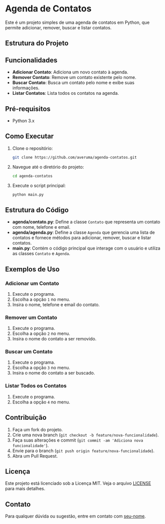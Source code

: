# Agenda de Contatos

Este é um projeto simples de uma agenda de contatos em Python, que permite adicionar, remover, buscar e listar contatos.

## Estrutura do Projeto

## Funcionalidades

- **Adicionar Contato**: Adiciona um novo contato à agenda.
- **Remover Contato**: Remove um contato existente pelo nome.
- **Buscar Contato**: Busca um contato pelo nome e exibe suas informações.
- **Listar Contatos**: Lista todos os contatos na agenda.

## Pré-requisitos

- Python 3.x

## Como Executar

1. Clone o repositório:

   ```sh
   git clone https://github.com/averuma/agenda-contatos.git
   ```

2. Navegue até o diretório do projeto:

   ```sh
   cd agenda-contatos
   ```

3. Execute o script principal:

   ```sh
   python main.py
   ```

## Estrutura do Código

- **agenda/contato.py**: Define a classe `Contato` que representa um contato com nome, telefone e email.
- **agenda/agenda.py**: Define a classe `Agenda` que gerencia uma lista de contatos e fornece métodos para adicionar, remover, buscar e listar contatos.
- **main.py**: Contém o código principal que interage com o usuário e utiliza as classes `Contato` e `Agenda`.

## Exemplos de Uso

### Adicionar um Contato

1. Execute o programa.
2. Escolha a opção `1` no menu.
3. Insira o nome, telefone e email do contato.

### Remover um Contato

1. Execute o programa.
2. Escolha a opção `2` no menu.
3. Insira o nome do contato a ser removido.

### Buscar um Contato

1. Execute o programa.
2. Escolha a opção `3` no menu.
3. Insira o nome do contato a ser buscado.

### Listar Todos os Contatos

1. Execute o programa.
2. Escolha a opção `4` no menu.

## Contribuição

1. Faça um fork do projeto.
2. Crie uma nova branch (`git checkout -b feature/nova-funcionalidade`).
3. Faça suas alterações e commit (`git commit -am 'Adiciona nova funcionalidade'`).
4. Envie para o branch (`git push origin feature/nova-funcionalidade`).
5. Abra um Pull Request.

## Licença

Este projeto está licenciado sob a Licença MIT. Veja o arquivo [LICENSE](LICENSE) para mais detalhes.

## Contato

Para qualquer dúvida ou sugestão, entre em contato com [seu-nome](mailto:seu-email@example.com).
